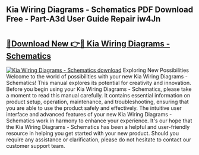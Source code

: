 ## Kia Wiring Diagrams - Schematics PDF Download Free - Part-A3d User Guide Repair iw4Jn

# <h2><a href="http://dftykk.blite.top/?on=Kia+Wiring+Diagrams+-+Schematics">🔗Download New 👉🔴 Kia Wiring Diagrams - Schematics</a></h2>

[![Kia Wiring Diagrams - Schematics download](https://i.imgur.com/lujVjoI.png)](http://dftykk.blite.top/?on=Kia+Wiring+Diagrams+-+Schematics)
Exploring New Possibilities Welcome to the world of possibilities with your new Kia Wiring Diagrams - Schematics! This manual explores its potential for creativity and innovation. Before you begin using your Kia Wiring Diagrams - Schematics, please take a moment to read this manual carefully. It contains essential information on product setup, operation, maintenance, and troubleshooting, ensuring that you are able to use the product safely and effectively. The intuitive user interface and advanced features of your new Kia Wiring Diagrams - Schematics work in harmony to enhance your experience. It's our hope that the Kia Wiring Diagrams - Schematics has been a helpful and user-friendly resource in helping you get started with your new product. Should you require any assistance or clarification, please do not hesitate to contact our customer support team.
